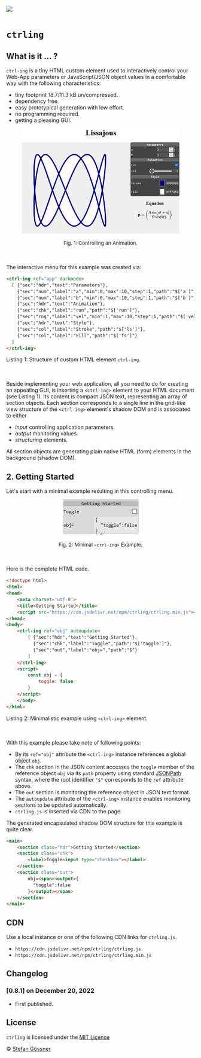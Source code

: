 [![](https://data.jsdelivr.com/v1/package/npm/ctrling/badge)](https://www.jsdelivr.com/package/npm/ctrling)
# `ctrling`

## What is it ... ?

`ctrl-ing` is a tiny HTML custom element used to interactively control your Web-App parameters or JavaScript/JSON object values in a comfortable way with the following characteristics:

* tiny footprint 18.7/11.3 kB un/compressed.
* dependency free.
* easy prototypical generation with low effort.
* no programming required.
* getting a pleasing GUI.

<figure style="text-align:center"> 
   <img src="./docs/lissajous.gif">
</figure>  
<figcaption style="font-size:0.95em;text-align:center">Fig. 1: Controlling an Animation.</figcaption><br><br>

The interactive menu for this example was created via:

```html
<ctrl-ing ref="app" darkmode>
  [ {"sec":"hdr","text":"Parameters"},
    {"sec":"num","label":"a","min":0,"max":10,"step":1,"path":"$['a']","unit":"[-]"},
    {"sec":"num","label":"b","min":0,"max":10,"step":1,"path":"$['b']","unit":"[-]"},
    {"sec":"hdr","text":"Animation"},
    {"sec":"chk","label":"run","path":"$['run']"},
    {"sec":"rng","label":"vel","min":1,"max":10,"step":1,"path":"$['vel']"},
    {"sec":"hdr","text":"Style"},
    {"sec":"col","label":"Stroke","path":"$['ls']"},
    {"sec":"col","label":"Fill","path":"$['fs']"}
  ]
</ctrl-ing>
```
<figcaption>Listing 1: Structure of custom HTML element <code>ctrl-ing</code>.</figcaption><br><br>

Beside implementing your web application, all you need to do for creating an appealing GUI, is inserting a `<ctrl-ing>` element to your HTML document (see Listing 1). Its content is compact JSON text, representing an array of section objects. Each section corresponds to a single line in the grid-like view structure of the `<ctrl-ing>` element's shadow DOM and is associated to either

* *input* controlling application parameters.
* *output* monitoring values.
* *structuring* elements.

All section objects are generating plain native HTML (form) elements in the background (shadow DOM). 

## 2. Getting Started

Let's start with a minimal example resulting in this controlling menu.

<figure style="text-align:center"> 
   <img src="./docs/gettingstarted.gif">
</figure>  
<figcaption style="font-size:0.95em;text-align:center">Fig. 2: Minimal <code>&lt;ctrl-ing&gt;</code> Example.</figcaption><br><br>

Here is the complete HTML code.

```html
<!doctype html>
<html>
<head>
    <meta charset='utf-8'>
    <title>Getting Started</title>
    <script src="https://cdn.jsdelivr.net/npm/ctrling/ctrling.min.js"></script>
</head>
<body>
    <ctrl-ing ref="obj" autoupdate>
        [ {"sec":"hdr","text":"Getting Started"},
          {"sec":"chk","label":"Toggle","path":"$['toggle']"},
          {"sec":"out","label":"obj=","path":"$"}
        ]
    </ctrl-ing>
    <script>
        const obj = {
            toggle: false
        }
    </script>
    </body>
</html>
```
<figcaption>Listing 2: Minimalistic example using <code>&lt;ctrl-ing&gt;</code> element.</figcaption><br><br>

With this example please take note of following points:

* By its `ref="obj"` attribute the `<ctrl-ing>` instance references a global object `obj`.
* The `chk` section in the JSON content accesses the `toggle` member of the reference object `obj` via its `path` property using standard [JSONPath](https://ietf-wg-jsonpath.github.io/draft-ietf-jsonpath-base/draft-ietf-jsonpath-base.html#name-normalized-paths) syntax, where the root identifier `"$"` corresponds to the `ref` attribute above.
* The `out` section is monitoring the reference object in JSON text format.
* The `autoupdate` attribute of the `<ctrl-ing>` instance enables monitoring sections to be updated automatically. 
* `ctrling.js` is inserted via CDN to the page.

The generated encapsulated shadow DOM structure for this example is quite clear.

```html
<main>
    <section class="hdr">Getting Started</section>
    <section class="chk">
        <label>Toggle<input type="checkbox"></label>
    </section>
    <section class="out">
        obj=<span><output>{
          "toggle":false
        }</output></span>
    </section>
</main>
```




## CDN

Use a local instance or one of the following CDN links for `ctrling.js`.
* `https://cdn.jsdelivr.net/npm/ctrling/ctrling.js`
* `https://cdn.jsdelivr.net/npm/ctrling/ctrling.min.js`

## Changelog

###  [0.8.1] on December 20, 2022
* First published.

## License

`ctrling` is licensed under the [MIT License](http://opensource.org/licenses/MIT)

 © [Stefan Gössner](https://github.com/goessner)
